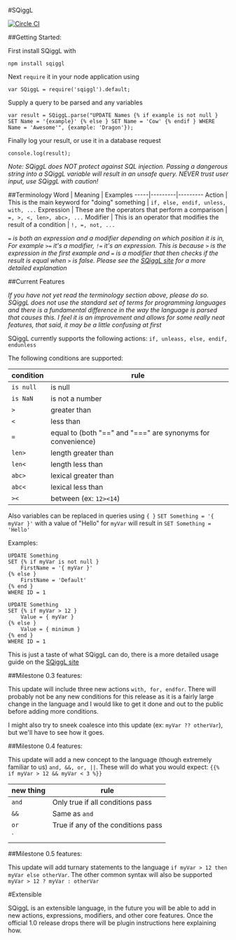 #SQiggL

[![Circle CI](https://circleci.com/gh/SnareChops/SQiggL-js/tree/master.svg?style=svg)](https://circleci.com/gh/SnareChops/SQiggL-js/tree/master)

##Getting Started:

First install SQiggL with

```
npm install sqiggl
```

Next `require` it in your node application using

```
var SQiggL = require('sqiggl').default;
```

Supply a query to be parsed and any variables

```
var result = SQiggL.parse("UPDATE Names {% if example is not null } SET Name = '{example}' {% else } SET Name = 'Cow' {% endif } WHERE Name = 'Awesome'", {example: 'Dragon'});
``` 

Finally log your result, or use it in a database request

```
console.log(result);
```

_Note: SQiggL does NOT protect against SQL injection. Passing a dangerous string into a SQiggL variable will result in an unsafe query. NEVER trust user input, use SQiggL with caution!_

##Terminology
Word | Meaning | Examples
-----|---------|---------
Action | This is the main keyword for "doing" something | `if, else, endif, unless, with, ...`
Expression | These are the operators that perform a comparison | `=, >, <, len>, abc>, ...`
Modifier | This is an operator that modifies the result of a condition | `!, =, not, ...`

_`=` is both an expression and a modifier depending on which position it is in, For example `>=` it's a modifier, `!=` it's an expression. This is because `>` is the expression in the first example and `=` is a modifier that then checks if the result is equal when `>` is false. Please see the [SQiggL site](https://snarechops.github.io/SQiggL/#/docs/) for a more detailed explanation_

##Current Features 

_If you have not yet read the terminology section above, please do so. SQiggL does not use the standard set of terms for programming languages and there is a fundamental difference in the way the language is parsed that causes this. I feel it is an improvement and allows for some really neat features, that said, it may be a little confusing at first_

SQiggL currently supports the following actions: `if, unleass, else, endif, endunless`

The following conditions are supported:

condition | rule
---------|-----
`is null` | is null
`is NaN` | is not a number
`>` | greater than
`<` | less than
`=` | equal to (both "==" and "===" are synonyms for convenience)
`len>` | length greater than
`len<` | length less than
`abc>` | lexical greater than
`abc<` | lexical less than
`><` | between (ex: `12><14`)

Also variables can be replaced in queries using `{ }`
```SET Something = '{ myVar }'```
with a value of "Hello" for `myVar` will result in
```SET Something = 'Hello'```

Examples: 
```
UPDATE Something 
SET {% if myVar is not null }
    FirstName = '{ myVar }'
{% else }
    FirstName = 'Default' 
{% end }
WHERE ID = 1
```

```
UPDATE Something 
SET {% if myVar > 12 }
    Value = { myVar }
{% else }
    Value = { minimum }
{% end }
WHERE ID = 1
```

This is just a taste of what SQiggL can do, there is a more detailed usage guide on the [SQiggL site](https://snarechops.github.io/SQiggL.io/#/docs/)

##Milestone 0.3 features:

This update will include three new actions `with, for, endfor`. There will probably not be any new conditions for this release as it is a fairly large change in the language and I would like to get it done and out to the public before adding more conditions.

I might also try to sneek coalesce into this update (ex: `myVar ?? otherVar`), but we'll have to see how it goes.

##Milestone 0.4 features:

This update will add a new concept to the language (though extremely familiar to us) `and, &&, or, ||`. These will do what you would expect: `{{% if myVar > 12 && myVar < 3 %}}`

new thing | rule
----------|-----
`and` | Only true if all conditions pass
`&&` | Same as `and`
`or` | True if any of the conditions pass
`||` | Same as `or`

##Milestone 0.5 features:

This update will add turnary statements to the language `if myVar > 12 then myVar else otherVar`. The other common syntax will also be supported `myVar > 12 ? myVar : otherVar`

#Extensible

SQiggL is an extensible language, in the future you will be able to add in new actions, expressions, modifiers, and other core features. Once the official 1.0 release drops there will be plugin instructions here explaining how.
